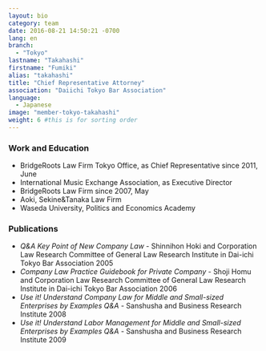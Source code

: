 ```yaml
---
layout: bio
category: team
date: 2016-08-21 14:50:21 -0700
lang: en
branch:
  - "Tokyo"
lastname: "Takahashi"
firstname: "Fumiki"
alias: "takahashi"
title: "Chief Representative Attorney"
association: "Daiichi Tokyo Bar Association"
language:
  - Japanese
image: "member-tokyo-takahashi"
weight: 6 #this is for sorting order
---
```


### Work and Education
- BridgeRoots Law Firm Tokyo Office, as Chief Representative since 2011, June
- International Music Exchange Association, as Executive Director
- BridgeRoots Law Firm since 2007, May
- Aoki, Sekine&Tanaka Law Firm
- Waseda University, Politics and Economics Academy

### Publications
- *Q&A Key Point of New Company Law* - Shinnihon Hoki and Corporation Law Research Committee of General Law Research Institute in Dai-ichi Tokyo Bar Association 2005
- *Company Law Practice Guidebook for Private Company* - Shoji Homu and Corporation Law Research Committee of General Law Research Institute in Dai-ichi Tokyo Bar Association 2006
- *Use it! Understand Company Law for Middle and Small-sized Enterprises by Examples Q&A* - Sanshusha and Business Research Institute 2008
- *Use it! Understand Labor Management for Middle and Small-sized Enterprises by Examples Q&A* - Sanshusha and Business Research Institute 2009
